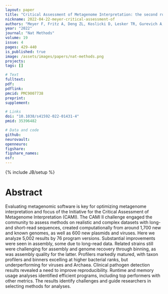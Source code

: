 ```yaml
---
layout: paper
title: "Critical Assessment of Metagenome Interpretation: the second round of challenges"
nickname: 2022-04-22-meyer-critical-assessment-of
authors: "Meyer F, Fritz A, Deng ZL, Koslicki D, Lesker TR, Gurevich A, Robertson G, Alser M, Antipov D, Beghini F, Bertrand D, Brito JJ, Brown CT, Buchmann J, Buluc A, Chen B, Chikhi R, Clausen PTLC, Cristian A, Dabrowski PW, Darling AE, Egan R, Eskin E, Georganas E, Goltsman E, Gray MA, Hansen LH, Hofmeyr S, Huang P, Irber L, Jia H, Jorgensen TS, Kieser SD, Klemetsen T, Kola A, Kolmogorov M, Korobeynikov A, Kwan J, LaPierre N, Lemaitre C, Li C, Limasset A, Malcher-Miranda F, Mangul S, Marcelino VR, Marchet C, Marijon P, Meleshko D, Mende DR, Milanese A, Nagarajan N, Nissen J, Nurk S, Oliker L, Paoli L, Peterlongo P, Piro VC, Porter JS, Rasmussen S, Rees ER, Reinert K, Renard B, Robertsen EM, Rosen GL, Ruscheweyh HJ, Sarwal V, Segata N, Seiler E, Shi L, Sun F, Sunagawa S, Sorensen SJ, Thomas A, Tong C, Trajkovski M, Tremblay J, Uritskiy G, Vicedomini R, Wang Z, Wang Z, Wang Z, Warren A, Willassen NP, Yelick K, You R, Zeller G, Zhao Z, Zhu S, Zhu J, Garrido-Oter R, Gastmeier P, Hacquard S, Haussler S, Khaledi A, Maechler F, Mesny F, Radutoiu S, Schulze-Lefert P, Smit N, Strowig T, Bremges A, Sczyrba A, McHardy AC"
year: "2022"
journal: "Nat Methods"
volume: 19
issue: 4
pages: 429-440
is_published: true
image: /assets/images/papers/nat-methods.png
projects:
tags: []

# Text
fulltext:
pdf:
pdflink:
pmcid: PMC9007738
preprint:
supplement:

# Links
doi: "10.1038/s41592-022-01431-4"
pmid: 35396482

# Data and code
github:
neurovault:
openneuro:
figshare:
figshare_names:
osf:
---
```

{% include JB/setup %}

# Abstract

Evaluating metagenomic software is key for optimizing metagenome interpretation and focus of the Initiative for the Critical Assessment of Metagenome Interpretation (CAMI). The CAMI II challenge engaged the community to assess methods on realistic and complex datasets with long- and short-read sequences, created computationally from around 1,700 new and known genomes, as well as 600 new plasmids and viruses. Here we analyze 5,002 results by 76 program versions. Substantial improvements were seen in assembly, some due to long-read data. Related strains still were challenging for assembly and genome recovery through binning, as was assembly quality for the latter. Profilers markedly matured, with taxon profilers and binners excelling at higher bacterial ranks, but underperforming for viruses and Archaea. Clinical pathogen detection results revealed a need to improve reproducibility. Runtime and memory usage analyses identified efficient programs, including top performers with other metrics. The results identify challenges and guide researchers in selecting methods for analyses.
